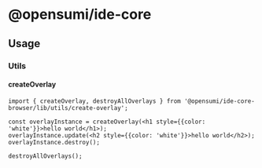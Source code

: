 # @opensumi/ide-core

## Usage

### Utils

#### createOverlay
```tsx
import { createOverlay, destroyAllOverlays } from '@opensumi/ide-core-browser/lib/utils/create-overlay';

const overlayInstance = createOverlay(<h1 style={{color: 'white'}}>hello world</h1>);
overlayInstance.update(<h2 style={{color: 'white'}}>hello world</h2>);
overlayInstance.destroy();

destroyAllOverlays();
```
